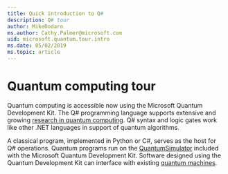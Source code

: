 ```yaml
---
title: Quick introduction to Q#
description: Q# tour
author: MikeDodaro
ms.author: Cathy.Palmer@microsoft.com
uid: microsoft.quantum.tour.intro
ms.date: 05/02/2019
ms.topic: article
---
```


# Quantum computing tour

Quantum computing is accessible now using the Microsoft Quantum Development Kit. The Q# programming language supports extensive and growing [research in quantum computing](http://www.vcpc.univie.ac.at/~ian/hotlist/qc/research.shtml). Q# syntax and logic gates work like other .NET languages in support of quantum algorithms.  

A classical program, implemented in Python or C#, serves as the host for Q# operations.  Quantum programs run on the [QuantumSimulator](../machines/full-state-simulator.md) included with the Microsoft Quantum Development Kit.  Software designed using the Quantum Development Kit can interface with existing [quantum machines](https://www.technologyreview.com/s/610250/serious-quantum-computers-are-finally-here-what-are-we-going-to-do-with-them/).


